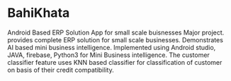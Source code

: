 # BahiKhata
Android Based ERP Solution App for small scale buisnesses
Major project. provides complete ERP solution for small scale businesses. Demonstrates AI
based mini business intelligence. Implemented using Android studio, JAVA, firebase, Python3
for Mini Business intelligence. The customer classifier feature uses KNN based classifier for
classification of customer on basis of their credit compatibility.
